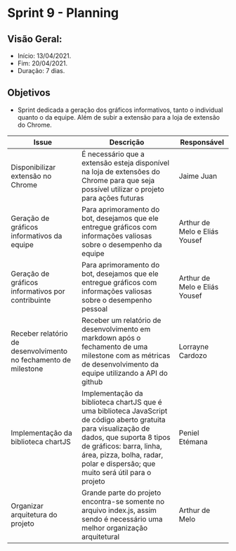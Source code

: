 # Sprint 9 - Planning

## Visão Geral:
* Início: 13/04/2021.
* Fim: 20/04/2021.
* Duração: 7 dias.

## Objetivos
* Sprint dedicada a geração dos gráficos informativos, tanto o individual quanto o da equipe. Além de subir a extensão para a loja de extensão do Chrome.

Issue | Descrição | Responsável
---|---|---
Disponibilizar extensão no Chrome | É necessário que a extensão esteja disponível na loja de extensões do Chrome para que seja possível utilizar o projeto para ações futuras | Jaime Juan
Geração de gráficos informativos da equipe | Para aprimoramento do bot, desejamos que ele entregue gráficos com informações valiosas sobre o desempenho da equipe | Arthur de Melo e Eliás Yousef
Geração de gráficos informativos por contribuinte | Para aprimoramento do bot, desejamos que ele entregue gráficos com informações valiosas sobre o desempenho pessoal | Arthur de Melo e Eliás Yousef
Receber relatório de desenvolvimento no fechamento de milestone | Receber um relatório de desenvolvimento em markdown após o fechamento de uma milestone com as métricas de desenvolvimento da equipe utilizando a API do github | Lorrayne Cardozo
Implementação da biblioteca chartJS | Implementação da biblioteca chartJS que é uma biblioteca JavaScript de código aberto gratuita para visualização de dados, que suporta 8 tipos de gráficos: barra, linha, área, pizza, bolha, radar, polar e dispersão; que muito será útil para o projeto | Peniel Etémana
Organizar arquitetura do projeto | Grande parte do projeto encontra-se somente no arquivo index.js, assim sendo é necessário uma melhor organização arquitetural | Arthur de Melo